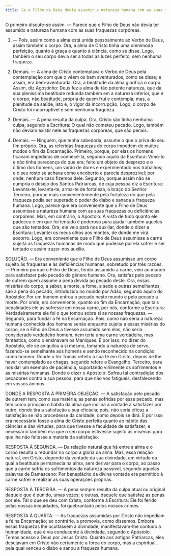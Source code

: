 ```yaml
---
title: Se o Filho de Deus devia assumir a natureza humana com as suas fraquezas corpóreas
---
```


O primeiro discute-se assim. — Parece que o Filho de Deus não devia ter assumido a natureza humana com as suas fraquezas corpóreas.  

1. — Pois, assim como a alma está unida pessoalmente ao Verbo de Deus, assim também o corpo. Ora, a alma de Cristo tinha uma omnimoda perfeição, quanto à graça e quanto à ciência, como se disse. Logo, também o seu corpo devia ser a todas as luzes perfeito, sem nenhuma fraqueza.  

2. Demais. — A alma de Cristo contemplava o Verbo de Deus pela contemplação com que o vêem os bem aventurados, como se disse; e assim, era bem-aventurada. Ora, a beatitude da alma glorifica o corpo. Assim, diz Agostinho: Deus fez a alma de tão potente natureza, que da sua plenissima beatitude redunda também em a natureza inferior, que é o corpo, não beatitude, própria de quem frui e contempla; mas, a plenitude da saúde, isto é, o vigor da incorrupção. Logo, o corpo de Cristo foi incorruptível e sem nenhuma fraqueza.  

3. Demais. — A pena resulta da culpa. Ora, Cristo são tinha nenhuma culpa, segundo a Escritura: O qual não cometeu pecado. Logo, também não deviam existir nele as fraquezas corpóreas, que são penais.  

4. Demais. — Ninguém, que tenha sabedoria, assume o que o priva do seu fim próprio. Ora, as referidas fraquezas do corpo impedem de muitos modos o fim da Encarnação. Primeiro, porque, por elas os homens ficavam impedidos de conhecê-la, segundo aquilo da Escritura: Vimo-lo e não tinha parecença do que era; feito um objeto de desprezo e o último dos homens, um varão de dores e experimentado nos trabalhos; e o seu rosto se achava como encoberto e parecia desprezível; por onde, nenhum caso fizemos dele. Segundo, porque assim não se cumpria o desejo dos Santos Patriarcas, de cuja pessoa diz a Escritura: Levanta-te, levanta-te, arma-te de fortaleza, o braço do Senhor. Terceiro, porque mais convenientemente pela fortaleza do que pela fraqueza podia ser superado o poder do diabo e sanada a fraqueza humana. Logo, parece que era conveniente que o Filho de Deus assumisse a natureza humana com as suas fraquezas ou deficiências corpóreas.  Mas, em contrário, o Apostolo: À vista de tudo quanto ele padeceu e em que foi tentado é poderoso para ajudar também aqueles que são tentados. Ora, ele veio pará nos auxiliar, donde o dizer a Escritura: Levantei os meus olhos aos montes, de donde me virá socorro. Logo, era conveniente que o Filho de Deus assumisse a carne sujeita às fraquezas humanas de modo que pudesse por ela sofrer e ser tentado e assim trazer-nos auxílio.  

SOLUÇÃO. — Era conveniente que o Filho de Deus assumisse um corpo sujeito às fraquezas e às deficiências humanas, sobretudo por três razões. — Primeiro porque o Filho de Deus, tendo assumido a carne, veio ao mundo para satisfazer pelo pecado do gênero humano. Ora, satisfaz pelo pecado de outrem quem assume a pena devida ao pecado deste. Ora, essas misérias do corpo, a saber, a morte, a fome, a sede e outras semelhantes, são a pena do pecado, introduzido no mundo por Adão, segundo aquilo do Apóstolo: Por um homem entrou o pecado neste mundo e pelo pecado a morte. Por onde, era conveniente, quanto ao fim da Encarnação, que tais penalidades ele as sofresse em nossa carne, por nós, conforme a Escritura: Verdadeiramente ele foi o que tomou sobre si as nossas fraquezas. — Segundo, para fundar a fé na Encarnação. Pois, como não seria a natureza humana conhecida dos homens senão enquanto sujeita a essas misérias do corpo, se o Filho de Deus a tivesse assumido sem elas, não seria considerado verdadeiro homem, nem teria uma carne verdadeira, mas fantástica, como o ensinavam os Maniques. E por isso, no dizer do Apóstolo, ele se aniquilou a si mesmo, tomando a natureza de servo, fazendo-se semelhante aos homens e sendo reconhecido na condição como homem. Donde o ter Tomás refeito a sua fé em Cristo, depois de lhe haver contemplado as chagas, segundo refere o Evangelho. Terceiro, para nos dar um exemplo de paciência, suportando virilmente os sofrimentos e as misérias humanas. Donde o dizer o Apóstolo: Sofreu tal contradição dos pecadores contra a sua pessoa, para que não vos fatigueis, desfalecendo em vossos ânimos.  

DONDE A RESPOSTA À PRIMEIRA OBJEÇÃO. — A satisfação pelo pecado de outrem tem, como sua matéria; as penas sofridas por esse pecado; mas tem como princípio o hábito da alma que inclina a vontade a satisfazer por outro, donde tira a satisfação a sua eficácia; pois, não seria eficaz a satisfação se não procedesse da caridade, como depois se dirá. E por isso era necessário fosse a alma de Cristo perfeita quanto ao hábito das ciências e das virtudes, para que tivesse a faculdade de satisfazer; e necessário também era que o seu corpo estivesse sujeito às misérias para que lhe não faltasse a matéria da satisfação.  

RESPOSTA À SEGUNDA. — Da relação natural que há entre a alma e o corpo resulta o redundar no corpo a glória da alma. Mas, essa relação natural, em Cristo, depende da vontade da sua divindade, em virtude da qual a beatitude permanecia na alma, sem derivar para o corpo, ao passo que a carne sofria os sofrimentos da natureza passível, segundo aquelas palavras de Damasceno: Por beneplácito da divina vontade era permitido à carne sofrer e realizar as suas operações próprias.  

RESPOSTA À TERCEIRA. — A pena sempre resulta da culpa atual ou original daquele que é punido, umas vezes; e outras, daquele que satisfaz as penas por ele. Tal o que se deu com Cristo, conforme à Escritura: Ele foi ferido pelas nossas iniquidades, foi quebrantado pelos nossos crimes.  

RESPOSTA À QUARTA. — As fraquezas assumidas por Cristo não impediam a fé na Encarnação; ao contrário, a promovia, como dissemos. Embora essas fraquezas lhe ocultassem a divindade, manifestavam-lhe contudo a humanidade, que é via conducente à divindade, segundo o Apóstolo: Temos acesso a Deus por Jesus Cristo. Quanto aos antigos Patriarcas, eles desejavam em Cristo não certamente a força do corpo, mas a espiritual, pela qual venceu o diabo e sanou a fraqueza humana.